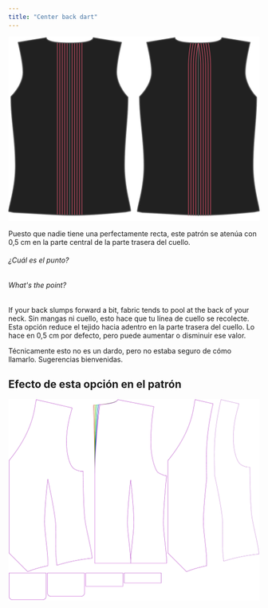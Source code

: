 ```yaml
---
title: "Center back dart"
---
```


![Centroretroceso](centerbackdart.svg)

Puesto que nadie tiene una perfectamente recta, este patrón se atenúa con 0,5 cm en la parte central de la parte trasera del cuello.

<Note>

###### ¿Cuál es el punto?

###### What's the point?

If your back slumps forward a bit, fabric tends to pool at the back of your neck. Sin mangas ni cuello, esto hace que tu línea de cuello se recolecte.
Esta opción reduce el tejido hacia adentro en la parte trasera del cuello. Lo hace en 0,5 cm por defecto, pero puede aumentar o disminuir ese valor.

Técnicamente esto no es un dardo, pero no estaba seguro de cómo llamarlo. Sugerencias bienvenidas.

</Note>

## Efecto de esta opción en el patrón

![Esta imagen muestra el efecto de esta opción superponiendo varias variantes que tienen un valor diferente para esta opción](wahid_centerbackdart_sample.svg "Efecto de esta opción en el patrón")
